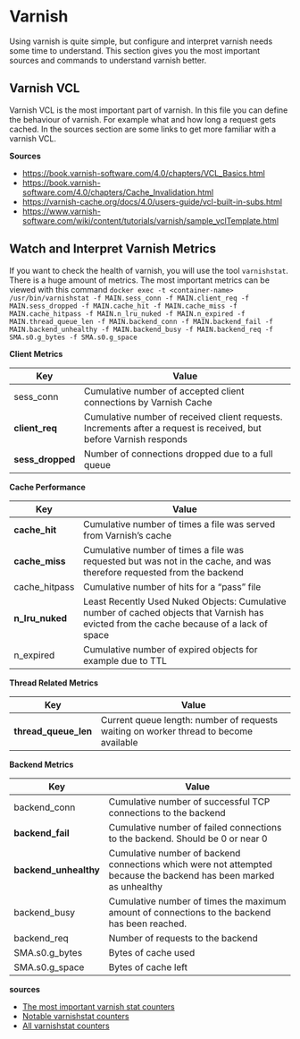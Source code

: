# Varnish

Using varnish is quite simple, but configure and interpret varnish needs some time to understand. This section gives you the most important sources and commands to understand varnish better.

## Varnish VCL

Varnish VCL is the most important part of varnish. In this file you can define the behaviour of varnish. For example what and how long a request gets cached. In the sources section are some links to get more familiar with a varnish VCL.

**Sources**
* https://book.varnish-software.com/4.0/chapters/VCL_Basics.html
* https://book.varnish-software.com/4.0/chapters/Cache_Invalidation.html
* https://varnish-cache.org/docs/4.0/users-guide/vcl-built-in-subs.html
* https://www.varnish-software.com/wiki/content/tutorials/varnish/sample_vclTemplate.html

## Watch and Interpret Varnish Metrics

If you want to check the health of varnish, you will use the tool `varnishstat`. There is a huge amount of metrics. The most important metrics can be viewed with this command `docker exec -t <container-name> /usr/bin/varnishstat -f MAIN.sess_conn -f MAIN.client_req -f MAIN.sess_dropped -f MAIN.cache_hit -f MAIN.cache_miss -f MAIN.cache_hitpass -f MAIN.n_lru_nuked -f MAIN.n_expired -f MAIN.thread_queue_len -f MAIN.backend_conn -f MAIN.backend_fail -f MAIN.backend_unhealthy -f MAIN.backend_busy -f MAIN.backend_req -f SMA.s0.g_bytes -f SMA.s0.g_space`

**Client Metrics**

| Key  | Value |
| ------------- | ------------- |
| sess_conn  | Cumulative number of accepted client connections by Varnish Cache  |
| **client_req**  | Cumulative number of received client requests. Increments after a request is received, but before Varnish responds  |
| **sess_dropped** | Number of connections dropped due to a full queue |

**Cache Performance**

| Key  | Value |
| ------------- | ------------- |
| **cache_hit**  | Cumulative number of times a file was served from Varnish’s cache |
| **cache_miss** | Cumulative number of times a file was requested but was not in the cache, and was therefore requested from the backend |
| cache_hitpass | Cumulative number of hits for a “pass” file |
| **n_lru_nuked** | Least Recently Used Nuked Objects: Cumulative number of cached objects that Varnish has evicted from the cache because of a lack of space |
| n_expired | Cumulative number of expired objects for example due to TTL |

**Thread Related Metrics**

| Key  | Value |
| ------------- | ------------- |
| **thread_queue_len**  | Current queue length: number of requests waiting on worker thread to become available |

**Backend Metrics**

| Key  | Value |
| ------------- | ------------- |
| backend_conn  | Cumulative number of successful TCP connections to the backend |
| **backend_fail** | Cumulative number of failed connections to the backend. Should be 0 or near 0 |
| **backend_unhealthy** | Cumulative number of backend connections which were not attempted because the backend has been marked as unhealthy |
| backend_busy | Cumulative number of times the maximum amount of connections to the backend has been reached. |
| backend_req | Number of requests to the backend |
| SMA.s0.g_bytes | Bytes of cache used |
| SMA.s0.g_space | Bytes of cache left |

**sources**

* [The most important varnish stat counters](https://www.datadoghq.com/blog/top-varnish-performance-metrics/)
* [Notable varnishstat counters](https://book.varnish-software.com/4.0/chapters/Examining_Varnish_Server_s_Output.html#notable-counters)
* [All varnishstat counters](https://varnish-cache.org/docs/4.1/reference/varnish-counters.html)
